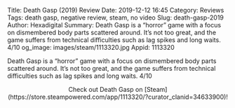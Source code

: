 Title: Death Gasp (2019) Review
Date: 2019-12-12 16:45
Category: Reviews
Tags: death gasp, negative review, steam, no video
Slug: death-gasp-2019
Author: Hexadigital
Summary: Death Gasp is a “horror” game with a focus on dismembered body parts scattered around. It’s not too great, and the game suffers from technical difficulties such as lag spikes and long waits. 4/10
og_image: images/steam/1113320.jpg
Appid: 1113320

Death Gasp is a “horror” game with a focus on dismembered body parts scattered around. It’s not too great, and the game suffers from technical difficulties such as lag spikes and long waits. 4/10

<center>Check out Death Gasp on [Steam](https://store.steampowered.com/app/1113320/?curator_clanid=34633900)!</center>